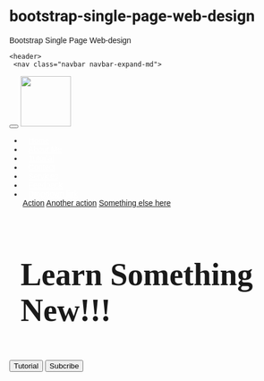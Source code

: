 # bootstrap-single-page-web-design
Bootstrap Single Page Web-design
<!DOCTYPE html>
<html lang="en">
<head>
  <meta charset="utf-8">
  <meta name="viewport" content="width=device-width, initial-scale=1">
  
  <script src="https://kit.fontawesome.com/b99e675b6e.js"></script>
  <link rel="stylesheet" href="https://maxcdn.bootstrapcdn.com/bootstrap/4.5.2/css/bootstrap.min.css">
   <link rel="stylesheet" type="text/css" href="style.css">
  <style>
 html{
      scroll-behavior: smooth;
    }
    body{
   font-family: 'Montserrat',sans-serif;
    }
    h1,h2,h3,h4,h5,h6{
       font-family: 'Roboto', sans-serif;
    }
    .section-title h1{
      font-weight: bolder;
      margin-bottom: 0px;
    }
    .hr-style{
      border: 5px dotted white;
      border-bottom: none;
      width: 50px;
    }
    header{
      background:url(https://images.pexels.com/photos/6567331/pexels-photo-6567331.jpeg?auto=compress&cs=tinysrgb&dpr=1&w=500);
      background-position: center;
      background-attachment:fixed;
      background-repeat: no-repeat;
      background-size:cover;
      max-height: full;
        }
        .banner-container{
          height:100vh;
        }
.navbar{
    padding: 1% 10%;
    color: rgba(0,0,0,0.3);
}
.navbar-icon{
  color: white;
}
.navbar-brand img{
  width:90px;
  height:auto;
}
.nav-link{
  color: white;
  margin: 10px;
  border-radius: 5px;
  transition: 4s;
}
.nav-link:hover{
  background:#2980b9;
  outline:white;
  transform: scale(1.1);
}
.banner-container h1{
  font-size: 3.5rem;
 /* background-color: rgba(7,101,189,0.5);*/
  padding: 10px 20px;
  font-family:'Handlee', cursive;
}  
/*features section start*/
#features{
  padding: 5% 10%;
  background:#e8ded2;
}  
.features-col{
  border: 1px solid #ff02c0;
  border-radius: 5px;
  padding: 15px;
  margin: 20px 0;
  transition:.4s;
}  
.features-col:hover{
  transform: scale(1.1);
  box-shadow: 2px 6px 5px black;
}  
.icon-style{
  background:#bb0aac;
  color: white;
  padding: 15px;
  margin: 5px 0;
} 
/*features section End here*/
/*About Me start*/
  #about-me{
    padding: 5% 10%;
    background: #e8ded2;
  }
  #about-me p{
  font-size: 0.9rem;
  margin-bottom: 0;
  font-weight: light;
  }
  #about-me a{
    font-size: 0.9rem;
    font-weight: lighter;
    color: black;
    text-decoration: underline;
  }
  .acheive-desc span{
    font-weight: 700!important;
  }
  .star i{
    width: 20px;
  }

/* About Section End here */   
/*tutorial start*/  
#tutorial{
  padding: 4% 10%;
  background: #a3d2ca;
}
.card{
  transition: .4s;
  border: 1px solid #ff02c0;
}
.card:hover{
  transform:scale(1.1);
  box-shadow: 2px 6px 5px black;
}

/*tutorial Ends*/  

 /* Feedback start */
 #feedback{
  padding: 5%;
  background: #5eaaa8;
 }
.feedback-image{
  width: 220px;
  height: auto;
  margin: bottom 5px;
}
.carousel-item{
  text-align: center;
  padding: 7% 15%;
  font-style: italic;
  font-size: 1.2rem;
}
 /* feedback Ends */ 
 /* contact me start */
 #contact{
  padding: 5% 7%;
  background:#5eaaa8;
   }
   form-group label{
    margin-bottom: 0;
    font-weight: bold;
   }
 /* contact me end */
/*footer start here */
footer{
  padding: 1% 10%;
  background:#056676;
}
/*footer end here */
footer{
  padding: 1% 10%;
  background:#056676;
}
footer a{
  color: white;
  margin: 0 10px;
}
footer a:hover{
  color: black;
}
@media(max-width:768px){
  nav-link:rgba(0,0,0,0.7);
}
  </style>
  
  <title>My Website</title>
</head>
<body> 
  <div class="container">
    
    <header>     
     <nav class="navbar navbar-expand-md">
  
  <button class="navbar-toggler" type="button" data-toggle="collapse" data-target="#navbarNavDropdown" aria-controls="navbarNavDropdown" aria-expanded="false" aria-label="Toggle navigation">
    <span><i class="fas fa-bars navbar-icon"></i></span>
  </button>
  <a class="navbar-brand" href="#">
    <img src="D:\New image1\logo1a.jpg">
  </a>

  <div class="collapse navbar-collapse" id="navbarNavDropdown">
    <ul class="navbar-nav ml-auto">
      <li class="nav-item active">
        <a class="nav-link text-center text-md-left" href="#Home">Home</a>
      </li>
      <li class="nav-item">
        <a class="nav-link text-center text-md-left" href="#about-me">About Me</a>
      </li>
      <li class="nav-item">
        <a class="nav-link text-center text-md-left" href="#tutorial">Tutorial</a>
      </li>
       <li class="nav-item">
        <a class="nav-link text-center text-md-left" href="#contact">Contect</a>
      </li>
       <li class="nav-item">
        <a class="nav-link text-center text-md-left" href="#">Services</a>
      </li>
       <li class="nav-item">
        <a class="nav-link text-center text-md-left" href="#feedback">Feedback</a>
      </li>
      <li class="nav-item dropdown">
        <a class="nav-link dropdown-toggle" href="#" id="navbarDropdownMenuLink" role="button" data-toggle="dropdown" aria-haspopup="true" aria-expanded="false">
          Dropdown link
        </a>
        <div class="dropdown-menu" aria-labelledby="navbarDropdownMenuLink">
          <a class="dropdown-item" href="#">Action</a>
          <a class="dropdown-item" href="#">Another action</a>
          <a class="dropdown-item" href="#">Something else here</a>
        </div>
      </li>
    </ul>
  </div>
</nav>
      <section id="banner">
        <div class="banner-container d-flex justify-content-center align-items-center">
          <div class="banner-contents text-center">
            <h1 class="font-weight-bold text-white mb-5">Learn Something New!!!</h1>
            <button class="btn btn-primary mr-3" onclick="location.href'#tutorial'"><i class="fas fa-play mr-2"></i>Tutorial</button>
            <button class="btn btn-primary mr-3" onclick="window.open('https://www.youtube.com/channel/UClzMRrxuW2SQwog7Wil2J7Q')" class="request-callback"><i class="fab fa-youtube mr-2"></i>Subcribe</button>
          </div>
        </div>
      </section>
    </div>
    </header>
    <main>
      <!--features section start here-->
      <section id="features" class="text-center">
        <div class="row">
          <div class="col-lg-4 d-block d-lg-flex">
            <div class="features-col">
              <i class="fas fa-hand-holding-usd fa-3x icon-style rounded-circle"></i>
              <h5 class="font-weight-bold">Free to Use</h5>
              <p class="small">Lorem ipsum dolor sit amet, consectetuer adipiscing elit. Aenean commodo ligula eget dolor. Aenean massa. Cum sociis natoque penatibus et magnis dis parturient. </p>
            </div>
          </div>
          <div class="col-lg-4 d-block d-lg-flex">
            <div class="features-col">
              <i class="fas fa-hand-holding-usd fa-3x icon-style rounded-circle"></i>
              <h5 class="font-weight-bold">Free to Use</h5>
              <p class="small">Lorem ipsum dolor sit amet, consectetuer adipiscing elit. Aenean commodo ligula eget dolor. Aenean massa. Cum sociis natoque penatibus et magnis dis parturient. </p>
            </div>
          </div>
          <div class="col-lg-4 d-block d-lg-flex">
            <div class="features-col">
              <i class="fas fa-hand-holding-usd fa-3x icon-style rounded-circle"></i>
              <h5 class="font-weight-bold">Free to Use</h5>
              <p class="small">Lorem ipsum dolor sit amet, consectetuer adipiscing elit. Aenean commodo ligula eget dolor. Aenean massa.</p>
            </div>
          </div>
        </div>
      </section>
      <!--features section End here-->

      <!--about Me start-->
       <section id="about-me">
        <div class="section-title">
          <h3 class="text-center">About Me</h3>
           <hr class="hr-style" style="border-color: black">
         </div>
          <div class="row">
            <div class="col-lg-5">
              <div class="basic-desc text-center text-lg-left">
                <i class="icon-style rounded-circle far fa-user fa-2x"></i>
                <h5 class="font-weight-bolder">Personal Info</h5>
                <p>Name: Mohammad Mansur</p>
                <p>Profesion:Web Developer specialist in Frontend</p>
                <p>Current Address: Al Bawadi, Jeddah</p>
                <p>website:<a> https://trmorning.com</a></p>
                <p><a href="https://www.youtube.com/channel/UClzMRrxuW2SQwog7Wil2J7Q">Link</a></p>
                <button class="btn btn-primary">Download CV</button>
              </div>
            </div>
          </div>
          <div class="row">
            <div class="col-lg-7">
              
            </div>
        
          <div class="col-lg-5">
            <div class="acheive-desc text-center text-lg-left">
              <i class="icon-style rounded-circle fas fa-trophy fa-2x"></i>
              <h5 class="font-weight-bolder">Acheivements</h5>
              <p><span>Grameen bank Service:</span> Best of achedemic qualification get servises </p>
              <p><span>Al Raya.com.sa Services:</span> More experience of web devloping get job</p>
              <p><span>Wesite Viwer:</span>All over the World Many people visit my website.</p>
             </div>
            </div>
          </div>
        </div>
        <div class="row">
            <div class="col-lg-5">
              <div class="skills-desc text-center text-lg-left">
              <i class=" icon-style rounded-circle fas fa-briefcase fa-2x"></i>
              <h5 class="font-weight-bolder">Skills</h5>
              <table>
                <tr>
                  <td>HTML</td>
                  <td>
                    <span class="start">
                      <i class="fas fa-star"></i>
                      <i class="fas fa-star"></i>
                      <i class="fas fa-star"></i>
                      <i class="fas fa-star"></i>
                      <i class="fas fa-star-half"></i>
                    </span>
                  </td>
                </tr>
                <tr>
                   <td>CSS</td>
                  <td>
                    <span class="start">
                      <i class="fas fa-star"></i>
                      <i class="fas fa-star"></i>
                      <i class="fas fa-star"></i>
                      <i class="fas fa-star"></i>
                      <i class="far fa-star"></i>
                    </span>
                  </td>
                </tr>
                <tr>
                   <td>Bootstrap</td>
                  <td>
                    <span class="start">
                      <i class="fas fa-star"></i>
                      <i class="fas fa-star"></i>
                      <i class="fas fa-star"></i>
                      <i class="far fa-star"></i>
                      <i class="far fa-star"></i>
                    </span>
                  </td>
                </tr>
                <tr>
                   <td>JavaScript</td>
                  <td>
                    <span class="start">
                      <i class="fas fa-star"></i>
                      <i class="fas fa-star"></i>
                      <i class="fas fa-star"></i>
                      <i class="far fa-star"></i>
                      <i class="far fa-star"></i>
                    </span>
                  </td>
                </tr>
                <tr>
                   <td>jQuery</td>
                  <td>
                    <span class="start">
                      <i class="fas fa-star"></i>
                      <i class="fas fa-star"></i>
                      <i class="fas fa-star"></i>
                      <i class="fas fa-star"></i>
                      <i class="far fa-star"></i>
                    </span>
                  </td>
                </tr>
                <tr>
                   <td>PHP</td>
                  <td>
                    <span class="start">
                      <i class="fas fa-star"></i>
                      <i class="fas fa-star"></i>
                      <i class="fas fa-star"></i>
                      <i class="far fa-star"></i>
                      <i class="far fa-star"></i>
                    </span>
                  </td>
                </tr>
                <tr>
                   <td>SQL</td>
                  <td>
                    <span class="start">
                      <i class="fas fa-star"></i>
                      <i class="fas fa-star"></i>
                      <i class="fas fa-star"></i>
                      <i class="fas fa-star"></i>
                      <i class="far fa-star"></i>
                    </span>
                  </td>
                </tr>
                <tr>
                    <td>WordPress</td>
                  <td>
                    <span class="start">
                      <i class="fas fa-star"></i>
                      <i class="fas fa-star"></i>
                      <i class="fas fa-star"></i>
                      <i class="fas fa-star"></i>
                      <i class="far fa-star"></i>
                    </span>
                  </td>
                </tr>
                <tr>
                    <td>Photoshop</td>
                  <td>
                    <span class="start">
                      <i class="fas fa-star"></i>
                      <i class="fas fa-star"></i>
                      <i class="fas fa-star"></i>
                      <i class="fas fa-star"></i>
                      <i class="far fa-star"></i>
                    </span>
                  </td>
                </tr>
                <tr>
                    <td>Illustrator</td>
                  <td>
                    <span class="start">
                      <i class="fas fa-star"></i>
                      <i class="fas fa-star"></i>
                      <i class="fas fa-star"></i>
                      <i class="fas fa-star"></i>
                      <i class="far fa-star"></i>
                    </span>
                  </td>
                </tr>
                <tr>
                    <td>Basic React</td>
                  <td>
                    <span class="start">
                      <i class="fas fa-star"></i>
                      <i class="fas fa-star"></i>
                      <i class="far fa-star"></i>
                      <i class="far fa-star"></i>
                      <i class="far fa-star"></i>
                    </span>
                  </td>
                </tr>
              </table>
            </div>
            </div>
          </div>
          <div class="row">
            <div class="col-lg-7">
              
            </div>
        
          <div class="col-lg-5">
            <div class="acheive-desc text-center text-lg-left">
              <i class="icon-style rounded-circle fas fa-trophy fa-2x"></i>
              <h5 class="font-weight-bolder">Acheivements</h5>
              <p><span>Grameen bank Service:</span> Best of achedemic qualification get servises </p>
              <p><span>Al Raya.com.sa Services:</span> More experience of web devloping get job</p>
              <p><span>Wesite Viwer:</span>All over the World Many people visit my website.</p>
             
            </div>
          </div>
        </div>
       
       </section>
      <!--About me End here-->

      <!--Tutorial Start here-->
      <section id="tutorial">
       <div class="title text-center mb-3">
        <h2 class="font-weight-bolder">Tutorial</h2>
        <hr class="hr-style" style="border-color: black">
        </div>                                                      
    <div class="row text-center mb-3">
      <div class="col-lg-3 col-md-6 col-sm-12 d-block d-lg-flex">
        <div class="card mb-5 text-center text-white bg-info">
          <img class="card-img-top" src="D:\New image1\images (3).jpg">
          <div class="card-body">
            <h4 class="card-title font-weight-bolder">HSC ICT</h4>
            <a class=" stretched-link" href="#Tutorial">Visit this playlist</a>
           </div>
          </div>
      </div>
      <div class="col-lg-3 col-md-6 col-sm-12 d-block d-lg-flex">
        <div class="card mb-5 text-center text-white bg-primary">
          <img class="card-img-top" src="D:\New image1\images_card.jpg" style="width:253px;height:250px">
          <div class="card-body">
            <h4 class="card-title font-weight-bolder">HSC ICT</h4>
            <a class=" stretched-link" href="https://trmorning.com" target="_blank">Visit this playlist</a>
           </div>
           </div>
      </div>
      <div class="col-lg-3 col-md-6 col-sm-12 d-block d-lg-flex">
        <div class="card mb-5 text-center text-white bg-success">
          <img class="card-img-top" src="D:\New image1\download.jpg" style="height:250px">
          <div class="card-body">
            <h4 class="card-title font-weight-bolder">HSC ICT</h4>
            <a class=" stretched-link" href="https://trmorning.com" target="_blank">Visit this playlist</a>
           </div>
           </div>
      </div>
      <div class="col-lg-3 col-md-6 col-sm-12 d-block d-lg-flex">
        <div class="card mb-5 text-center text-white bg-warning">
          <img class="card-img-top" src="D:\New image1\images (4).jpg">
          <div class="card-body">
            <h4 class="card-title font-weight-bolder">HSC ICT</h4>
            <a class=" stretched-link" href="https://trmorning.com" target="_blank">Visit this playlist</a>
           </div>
          </div>
      </div>
     </div>
    <div class="row text-center mb-3 ">
      <div class="col-lg-3 col-md-6 col-sm-12 d-block d-lg-flex">
        <div class="card mb-5 text-center text-white bg-info">
          <img class="card-img-top" src="D:\New image1\images (3).jpg">
          <div class="card-body">
            <h4 class="card-title">HSC ICT</h4>
            <a class="stretched-link" href="https://trmorning.com" target="_blank">Visit this playlist</a>
           </div>
          </div>
      </div>
      <div class="col-lg-3 col-md-6 col-sm-12 d-block d-lg-flex">
        <div class="card mb-5 text-center text-white bg-primary">                                                                                                                         
          <img class="card-img-top" src="D:\New image1\images_card.jpg" style="width:253px;height:250px">
          <div class="card-body">
            <h4 class="card-title font-weight-bolder">HSC ICT</h4>
            <a class=" stretched-link" href="https://trmorning.com" target="_blank">Visit this playlist</a>
           </div>
           </div>
      </div>
      <div class="col-lg-3 col-md-6 col-sm-12 d-block d-lg-flex">
        <div class="card mb-5 text-center text-white bg-success">
          <img class="card-img-top" src="D:\New image1\download.jpg" style="height:250px">
          <div class="card-body">
            <h4 class="card-title font-weight-bolder">HSC ICT</h4>
            <a class=" stretched-link" href="https://trmorning.com" target="_blank">Visit this playlist</a>
           </div>
           </div>
      </div>
      <div class="col-lg-3 col-md-6 col-sm-12 d-block d-lg-flex">
        <div class="card mb-5 text-center text-white bg-warning">
          <img class="card-img-top" src="D:\New image1\images (4).jpg">
          <div class="card-body">
            <h4 class="card-title font-weight-bolder">HSC ICT</h4>
            <a class="  stretched-link" href="https://trmorning.com" target="_blank">Visit this playlist</a>
           </div>
          </div>
      </div>
    </div>
     
        </section>
        <!--Tutorial Ends here-->

        <!--feedback start here-->
        <section id="feedback">
          <div class="title text-center mb-3">
        <h2 class="font-weight-bolder text-light">Feedback</h2>
        <hr class="hr-style">
        </div>  
            <div class="row">
                   <div id="carouselExampleIndicators" class="carousel slide" data-ride="carousel">
             <ol class="carousel-indicators">
            <li data-target="#carouselExampleIndicators" data-slide-to="0" class="active"></li>
             <li data-target="#carouselExampleIndicators" data-slide-to="1"></li>
            <li data-target="#carouselExampleIndicators" data-slide-to="2"></li>
            </ol>
            <div class="carousel-inner">
           <div class="carousel-item active">
            <p>Item 1: Lorem ipsum dolor sit amet, consectetuer adipiscing elit. Aenean commodo ligula eget dolor. Aenean massa. Cum sociis natoque penatibus et magnis dis parturient montes, nascetur ridiculus mus.</p>
           <img src="D:\New image1\img_v5.jpg" class=" rounded-circle feedback-img">
             
           
           <h4>Towfiqure</h4>
           </div>
           <div class="carousel-item">
            <p>Item 2: Lorem ipsum dolor sit amet, consectetuer adipiscing elit. Aenean commodo ligula eget dolor. Aenean massa. Cum sociis natoque penatibus et magnis dis parturient montes, nascetur ridiculus mus.</p>
           <img src="D:\New image1\img_v5.jpg" class=" rounded-circle feedback-img">
           <h4>Towfiqure</h4>
            </div>
            <div class="carousel-item">
            <p>Item 3: Lorem ipsum dolor sit amet, consectetuer adipiscing elit. Aenean commodo ligula eget dolor. Aenean massa. Cum sociis natoque penatibus et magnis dis parturient montes, nascetur ridiculus mus.</p>
            <img src="D:\New image1\towhid_pr.jpg" class=" rounded-circle feedback-img">
           <h4>Towhidur</h4>
        </div>
        </div>
         <a class="carousel-control-prev" href="#carouselExampleIndicators" role="button" data-slide="prev">
          <span class="carousel-control-prev-icon" aria-hidden="true"></span>
         <span class="sr-only">Previous</span>
        </a>
        <a class="carousel-control-next" href="#carouselExampleIndicators" role="button" data-slide="next">
          <span class="carousel-control-next-icon" aria-hidden="true"></span>
          <span class="sr-only">Next</span>
          </a>
          </div>
        </div>   
         </div>        
        </section>

        <!--feedback Ends here-->
         <!-- contact form start here-->
         <section id="contact">
          <div class="row">
            <div class="col-lg-12">
       <div class="contact-section p-3 my-5 text-white">
          <div class="title text-left my-5">
      <h3 class="font-weight-bolder background-light text-center">Contact Me</h3>
      <hr class="hr-style">
       </div>
     <form action="mailto:mohammedmansurali12@gmail.com" method="post" enctype="text/plain" class="w-50 m-auto was-validated">
      <div class="form-group mb-1">
         <label for="fullname">Fullname:</label>
        <input type="text" class="form-control" name="fullname" required>
        <div class="valid-feedback">Valid</div>
        <div class="invalid-feedback">Enter fullname before submitting the form</div>
        </div>
       <div class="form-group mb-1">
          <label for="email">Email:</label>
        <input type="email" class="form-control" name="email">
        <div class="form-group mb-1">
          <label for="phone">Mobile No:</label>
        <input type="phone" class="form-control" name="phone">
      </div>
      </div>
       <div class="form-group mb-1">
          <label for="subject">Subject:</label>
        <input type="text" class="form-control" name="subject">
      </div>
       <div class="form-group mb-1">
          <label for="message">Message:</label>
        <textarea name="message" style="resize: none" class="form-control" cols="30" rows="10"></textarea>
      </div>
      <div class="form-group">
        <input class="btn btn-secondary" type="submit" value="submit" placeholder="">
        <input class="btn btn-secondary" type="reset" value="Reset">
      </div>
     </form>
       </div>
     </form>
    </div>
       </div>
     </div>
     </div>
       </section>
       <!--contact From End Here-->
    </main>
    <footer>
      <div class="row text-white">
        <div class="col-lg-6 text-center text-lg-left mb-3 m-lg-0">
          <p class="small mb-0 mt-1">$copy; Copyright mohammad Mansur</p>
        </div>
        <div class="col-lg-6 text-center text-lg-right">
          <a href="#">Home</a>
          <a href="#"><i class="fab fa-facebook"></i></a>
          <a href="#"><i class="fab fa-likedin"></i></a>
          <a href="#"><i class="fab fa-twitter"></i></a>
          <a href="#"><i class="fab fa-youtube"></i></a>
          <a href="#"><i class="fab fa-instagram"></i></a>
        </div>
      </div>
    </footer>
  </div>
 <script src="https://ajax.googleapis.com/ajax/libs/jquery/3.5.1/jquery.min.js"></script>
  <script src="https://cdnjs.cloudflare.com/ajax/libs/popper.js/1.16.0/umd/popper.min.js"></script>
  <script src="https://maxcdn.bootstrapcdn.com/bootstrap/4.5.2/js/bootstrap.min.js"></script>
</body>
</html>
